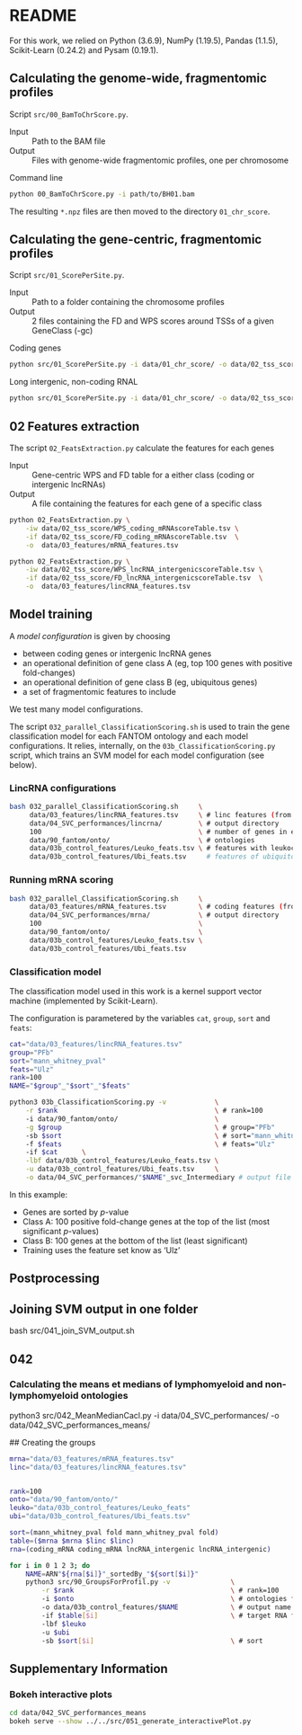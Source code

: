 # README

For this work, we relied on
Python (3.6.9),
NumPy (1.19.5),
Pandas (1.1.5),
Scikit-Learn (0.24.2) and
Pysam (0.19.1).

## Calculating the genome-wide, fragmentomic profiles

Script `src/00_BamToChrScore.py`.

<dl>
<dt>Input</dt>  <dd>Path to the BAM file</dd>
<dt>Output</dt> <dd>Files with genome-wide fragmentomic profiles, one per chromosome</dd>
</dl>

Command line

```bash
python 00_BamToChrScore.py -i path/to/BH01.bam
```

The resulting `*.npz` files are then moved to the directory `01_chr_score`.

## Calculating the gene-centric, fragmentomic profiles

Script `src/01_ScorePerSite.py`.

<dl>
<dt>Input</dt>  <dd>Path to a folder containing the chromosome profiles</dd>
<dt>Output</dt> <dd>2 files containing the FD and WPS scores around TSSs of a given GeneClass (-gc)</dd>
</dl>

Coding genes

```bash
python src/01_ScorePerSite.py -i data/01_chr_score/ -o data/02_tss_score/ -gc coding_mRNA -ft5 data/90_fantom/intermediary/
```

Long intergenic, non-coding RNAL

```bash
python src/01_ScorePerSite.py -i data/01_chr_score/ -o data/02_tss_score/ -gc lncRNA_intergenic -ft5 data/90_fantom/intermediary/
```

## 02 Features extraction

The script `02_FeatsExtraction.py` calculate the features for each genes

<dl>
<dt>Input</dt> <dd>Gene-centric WPS and FD table for a either class (coding or intergenic lncRNAs)</dd>
<dt>Output</dt> <dd>A file containing the features for each gene of a specific class</dd>
</dl>

```bash
python 02_FeatsExtraction.py \
    -iw data/02_tss_score/WPS_coding_mRNAscoreTable.tsv \
    -if data/02_tss_score/FD_coding_mRNAscoreTable.tsv  \
    -o  data/03_features/mRNA_features.tsv

python 02_FeatsExtraction.py \
    -iw data/02_tss_score/WPS_lncRNA_intergenicscoreTable.tsv \
    -if data/02_tss_score/FD_lncRNA_intergenicscoreTable.tsv  \
    -o  data/03_features/lincRNA_features.tsv
```

## Model training

A *model configuration* is given by choosing

* between coding genes or intergenic lncRNA genes
* an operational definition of gene class A (eg, top 100 genes with positive fold-changes)
* an operational definition of gene class B (eg, ubiquitous genes)
* a set of fragmentomic features to include

We test many model configurations.

The script `032_parallel_ClassificationScoring.sh` is used to train the gene classification model for each FANTOM ontology and each model configurations. It relies, internally, on the `03b_ClassificationScoring.py` script, which trains an SVM model for each model configuration (see below).

### LincRNA configurations

```bash
bash 032_parallel_ClassificationScoring.sh     \
     data/03_features/lincRNA_features.tsv     \ # linc features (from previous step)
     data/04_SVC_performances/lincrna/         \ # output directory
     100                                       \ # number of genes in each class
     data/90_fantom/onto/                      \ # ontologies
     data/03b_control_features/Leuko_feats.tsv \ # features with leukocyte p-values/FC
     data/03b_control_features/Ubi_feats.tsv     # features of ubiquitous genes
```

### Running mRNA scoring

```bash
bash 032_parallel_ClassificationScoring.sh     \
     data/03_features/mRNA_features.tsv        \ # coding features (from previous step)
     data/04_SVC_performances/mrna/            \ # output directory
     100                                       \
     data/90_fantom/onto/                      \
     data/03b_control_features/Leuko_feats.tsv \
     data/03b_control_features/Ubi_feats.tsv
```

### Classification model

The classification model used in this work is a kernel support vector machine (implemented by Scikit-Learn).

The configuration is parametered by the variables `cat`, `group`, `sort` and `feats`:

```bash
cat="data/03_features/lincRNA_features.tsv"
group="PFb"
sort="mann_whitney_pval"
feats="Ulz"
rank=100
NAME="$group"_"$sort"_"$feats"

python3 03b_ClassificationScoring.py -v            \
    -r $rank                                       \ # rank=100
    -i data/90_fantom/onto/                        \
    -g $group                                      \ # group="PFb"
    -sb $sort                                      \ # sort="mann_whitney_pval" 
    -f $feats                                      \ # feats="Ulz"
    -if $cat      \
    -lbf data/03b_control_features/Leuko_feats.tsv \
    -u data/03b_control_features/Ubi_feats.tsv     \
    -o data/04_SVC_performances/"$NAME"_svc_Intermediary # output file
```

In this example:

* Genes are sorted by $p$-value
* Class A: 100 positive fold-change genes at the top of the list (most significant $p$-values)
* Class B: 100 genes at the bottom of the list (least significant)
* Training uses the feature set know as ‘Ulz’

## Postprocessing

## Joining SVM output in one folder

bash src/041_join_SVM_output.sh

## 042

### Calculating the means et medians of lymphomyeloid and non-lymphomyeloid ontologies

python3 src/042_MeanMedianCacl.py -i data/04_SVC_performances/ -o data/042_SVC_performances_means/

## Creating the groups


```bash
mrna="data/03_features/mRNA_features.tsv"
linc="data/03_features/lincRNA_features.tsv"


rank=100
onto="data/90_fantom/onto/"
leuko="data/03b_control_features/Leuko_feats"
ubi="data/03b_control_features/Ubi_feats.tsv"

sort=(mann_whitney_pval fold mann_whitney_pval fold)
table=($mrna $mrna $linc $linc)
rna=(coding_mRNA coding_mRNA lncRNA_intergenic lncRNA_intergenic)

for i in 0 1 2 3; do
    NAME=ARN"${rna[$i]}"_sortedBy_"${sort[$i]}"
    python3 src/90_GroupsForProfil.py -v               \
        -r $rank                                       \ # rank=100
        -i $onto                                       \ # ontologies folder
        -o data/03b_control_features/$NAME             \ # output name
        -if $table[$i]                                 \ # target RNA features
        -lbf $leuko
        -u $ubi
        -sb $sort[$i]                                  \ # sort
```

## Supplementary Information

### Bokeh interactive plots

```bash
cd data/042_SVC_performances_means
bokeh serve --show ../../src/051_generate_interactivePlot.py
```
